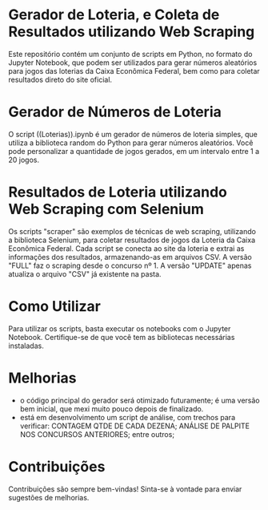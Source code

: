 # Gerador de Loteria, e Coleta de Resultados utilizando Web Scraping
Este repositório contém um conjunto de scripts em Python, no formato do Jupyter Notebook, que podem ser utilizados para gerar números aleatórios para jogos das loterias da Caixa Econômica Federal, bem como para coletar resultados direto do site oficial. 

# Gerador de Números de Loteria
O script ((Loterias)).ipynb é um gerador de números de loteria simples, que utiliza a biblioteca random do Python para gerar números aleatórios. Você pode personalizar a quantidade de jogos gerados, em um intervalo entre 1 a 20 jogos.

# Resultados de Loteria utilizando Web Scraping com Selenium
Os scripts "scraper" são exemplos de técnicas de web scraping, utilizando a biblioteca Selenium, para coletar resultados de jogos da Loteria da Caixa Econômica Federal. Cada script se conecta ao site da loteria e extrai as informações dos resultados, armazenando-as em arquivos CSV.
A versão "FULL" faz o scraping desde o concurso nº 1.
A versão "UPDATE" apenas atualiza o arquivo "CSV" já existente na pasta.

# Como Utilizar
Para utilizar os scripts, basta executar os notebooks com o Jupyter Notebook.
Certifique-se de que você tem as bibliotecas necessárias instaladas.

# Melhorias
- o código principal do gerador será otimizado futuramente; é uma versão bem inicial, que mexi muito pouco depois de finalizado.
- está em desenvolvimento um script de análise, com trechos para verificar:
	CONTAGEM QTDE DE CADA DEZENA;
	ANÁLISE DE PALPITE NOS CONCURSOS ANTERIORES;
	entre outros;
	
# Contribuições
Contribuições são sempre bem-vindas!
Sinta-se à vontade para enviar sugestões de melhorias.